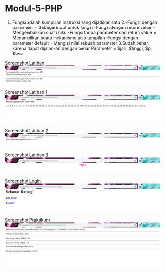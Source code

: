 # Modul-5-PHP
1. Fungsi adalah kumpulan instruksi yang dijadikan satu
2.-Fungsi dengan parameter                  = Sebagai input untuk fungsi
  -Fungsi dengan return value               = Mengembalikan suatu nilai
  -Fungsi tanpa parameter dan return value  = Menampilkan suatu mekanisme atau tampilan
  -Fungsi dengan parameter default          = Mengisi nilai sebuah parameter
3.Sudah benar karena dapat dijalankan dengan benar
  Parameter = $jari, $tinggi, $p, $two

Screenshot Latihan
![alt text](https://github.com/Kynantio/Modul-5-PHP/blob/master/SSLatPHP.PNG)

Screenshot Latihan 1
![alt text](https://github.com/Kynantio/Modul-5-PHP/blob/master/SSLat1.PNG)

Screenshot Latihan 2
![alt text](https://github.com/Kynantio/Modul-5-PHP/blob/master/SSLat2.PNG)

Screenshot Latihan 3
![alt text](https://github.com/Kynantio/Modul-5-PHP/blob/master/SSLat3.PNG)

Screenshot Login
![alt text](https://github.com/Kynantio/Modul-5-PHP/blob/master/SSLogin.PNG)

Screenshot Praktikum
![alt text](https://github.com/Kynantio/Modul-5-PHP/blob/master/SSPraktikum.PNG)
